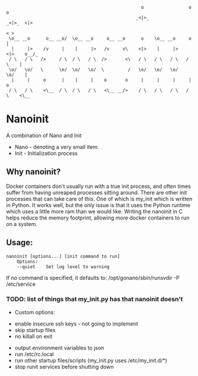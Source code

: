                                                       o                 o     o     
                                                     _<|>_             _<|>_  <|>    
                                                                              < >    
     \o__ __o      o__ __o/  \o__ __o     o__ __o      o    \o__ __o     o     |     
      |     |>    /v     |    |     |>   /v     v\    <|>    |     |>   <|>    o__/_ 
     / \   / \   />     / \  / \   / \  />       <\   / \   / \   / \   / \    |     
     \o/   \o/   \      \o/  \o/   \o/  \         /   \o/   \o/   \o/   \o/    |     
      |     |     o      |    |     |    o       o     |     |     |     |     o     
     / \   / \    <\__  / \  / \   / \   <\__ __/>    / \   / \   / \   / \    <\__  
 
# Nanoinit

A combination of Nano and Init

* Nano - denoting a very small item.
* Init - Initialization process

## Why nanoinit?
Docker containers don't usually run with a true init process, and often times suffer from having unreaped processes sitting around. 
There are other init processes that can take care of this.
One of which is my_init which is written in Python.
It works well, but the only issue is that it uses the Python runtime which uses a little more ram than we would like.
Writing the nanoinit in C helps reduce the memory footprint, allowing more docker containers to run on a system.

## Usage:
    nanoinit [options...] [init command to run]
        Options:
        --quiet    Set log level to warning

If no command is specified, it defaults to:
    /opt/gonano/sbin/runsvdir -P /etc/service

### TODO: list of things that my_init.py has that nanoinit doesn't
* Custom options:
 - enable insecure ssh keys - not going to implement
 - skip startup files
 - no killall on exit
* output environment variables to json
* run /etc/rc.local
* run other startup files/scripts (my_init.py uses /etc/my_init.d/*)
* stop runit services before shutting down
